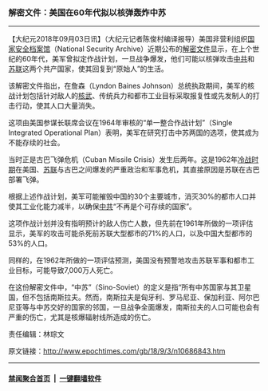 ### 解密文件：美国在60年代拟以核弹轰炸中苏
------------------------

<p>【大纪元2018年09月03日讯】（大纪元记者陈俊村编译报导）美国非营利组织<a href="http://www.epochtimes.com/gb/tag/%E5%9B%BD%E5%AE%B6%E5%AE%89%E5%85%A8%E6%A1%A3%E6%A1%88%E9%A6%86.html">国家安全档案馆</a>（National Security Archive）近期公布的<a href="https://nsarchive.gwu.edu/briefing-book/nuclear-vault/2018-08-15/us-nuclear-war-plan-option-sought-destruction-china-soviet-union-viable-societies" target="_blank" rel="noopener noreferrer">解密文件</a>显示，在上个世纪的60年代，美军曾拟定作战计划，一旦战争爆发，他们可能以核弹攻击<a href="http://www.epochtimes.com/gb/tag/%E4%B8%AD%E5%85%B1.html">中共</a>和<a href="http://www.epochtimes.com/gb/tag/%E8%8B%8F%E8%81%94.html">苏联</a>这两个共产国家，使其回复到“原始人”的生活。</p>
<p>该解密文件指出，在詹森（Lyndon Baines Johnson）总统执政期间，美军的核战计划包括针对敌人的<a href="http://www.epochtimes.com/gb/tag/%E6%A0%B8%E6%AD%A6.html">核武</a>、传统兵力和都市工业目标采取报复性或先发制人的打击行动，使其人口大量消失。</p>
<p>这项由美国参谋长联席会议在1964年审核的“单一整合作战计划”（Single Integrated Operational Plan）表明，美军在研究打击中苏两国的选项，使其成为不能存续的社会。</p>
<p>当时正是古巴飞弹危机（Cuban Missile Crisis）发生后两年。这是1962年<a href="http://www.epochtimes.com/gb/tag/%E5%86%B7%E6%88%98%E6%97%B6%E6%9C%9F.html">冷战时期</a>在美国、<a href="http://www.epochtimes.com/gb/tag/%E8%8B%8F%E8%81%94.html">苏联</a>与古巴之间爆发的严重政治和军事危机，其直接原因是苏联在古巴部署飞弹。</p>
<p>根据上述作战计划，美军可能摧毁中国的30个主要城市，消灭30%的都市人口并使其工业化能力减半，以确保<a href="http://www.epochtimes.com/gb/tag/%E4%B8%AD%E5%85%B1.html">中共</a>“不再是个可存续的国家”。</p>
<p>这项作战计划并没有指明预计的敌人伤亡人数，但先前在1961年所做的一项评估显示，美军的攻击可能杀死前苏联大型都市的71%的人口，以及中国大型都市的53%的人口。</p>
<p>同样的，在1962年所做的一项评估预测，美国没有预警地攻击苏联军事和都市工业目标，可能导致7,000万人死亡。</p>
<p>在这份解密文件中，“中苏”（Sino-Soviet）的定义是指“所有中苏国家与其卫星国，但不包括南斯拉夫。然而，南斯拉夫是匈牙利、罗马尼亚、保加利亚、阿尔巴尼亚等与中苏交好的国家的邻国，一旦战争全面爆发，南斯拉夫的人口可能也会有严重的伤亡，尤其是核爆辐射线所造成的伤亡。</p>
<p>责任编辑：林琮文</p>

原文链接：http://www.epochtimes.com/gb/18/9/3/n10686843.htm


------------------------
#### [禁闻聚合首页](https://github.com/gfw-breaker/banned-news/blob/master/README.md) &nbsp;|&nbsp;  [一键翻墙软件](https://github.com/gfw-breaker/nogfw/blob/master/README.md)